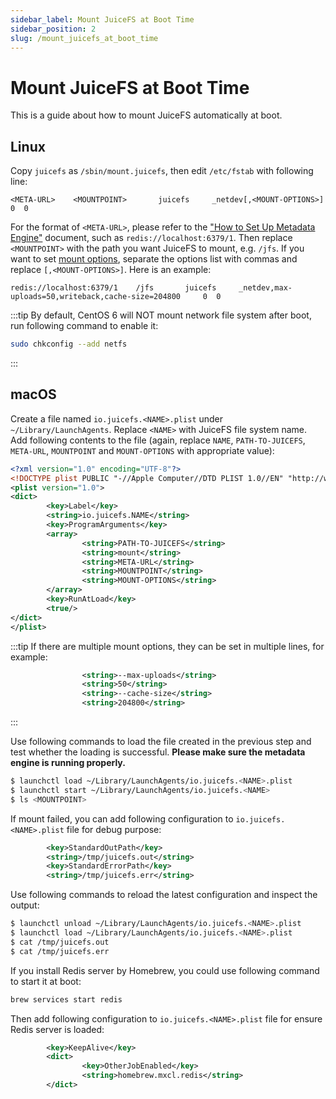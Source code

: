 ```yaml
---
sidebar_label: Mount JuiceFS at Boot Time
sidebar_position: 2
slug: /mount_juicefs_at_boot_time
---
```


# Mount JuiceFS at Boot Time

This is a guide about how to mount JuiceFS automatically at boot.

## Linux

Copy `juicefs` as `/sbin/mount.juicefs`, then edit `/etc/fstab` with following line:

```
<META-URL>    <MOUNTPOINT>       juicefs     _netdev[,<MOUNT-OPTIONS>]     0  0
```

For the format of `<META-URL>`, please refer to the ["How to Set Up Metadata Engine"](how_to_set_up_metadata_engine.md) document, such as `redis://localhost:6379/1`. Then replace `<MOUNTPOINT>` with the path you want JuiceFS to mount, e.g. `/jfs`. If you want to set [mount options](../reference/command_reference.md#juicefs-mount), separate the options list with commas and replace `[,<MOUNT-OPTIONS>]`. Here is an example:

```
redis://localhost:6379/1    /jfs       juicefs     _netdev,max-uploads=50,writeback,cache-size=204800     0  0
```

:::tip
By default, CentOS 6 will NOT mount network file system after boot, run following command to enable it:

```bash
sudo chkconfig --add netfs
```
:::

## macOS

Create a file named `io.juicefs.<NAME>.plist` under `~/Library/LaunchAgents`. Replace `<NAME>` with JuiceFS file system name. Add following contents to the file (again, replace `NAME`, `PATH-TO-JUICEFS`, `META-URL`, `MOUNTPOINT` and `MOUNT-OPTIONS` with appropriate value):

```xml title="io.juicefs.<NAME>.plist"
<?xml version="1.0" encoding="UTF-8"?>
<!DOCTYPE plist PUBLIC "-//Apple Computer//DTD PLIST 1.0//EN" "http://www.apple.com/DTDs/PropertyList-1.0.dtd">
<plist version="1.0">
<dict>
        <key>Label</key>
        <string>io.juicefs.NAME</string>
        <key>ProgramArguments</key>
        <array>
                <string>PATH-TO-JUICEFS</string>
                <string>mount</string>
                <string>META-URL</string>
                <string>MOUNTPOINT</string>
                <string>MOUNT-OPTIONS</string>
        </array>
        <key>RunAtLoad</key>
        <true/>
</dict>
</plist>
```

:::tip
If there are multiple mount options, they can be set in multiple lines, for example:

```xml
                <string>--max-uploads</string>
                <string>50</string>
                <string>--cache-size</string>
                <string>204800</string>
```
:::

Use following commands to load the file created in the previous step and test whether the loading is successful. **Please make sure the metadata engine is running properly.**

```bash
$ launchctl load ~/Library/LaunchAgents/io.juicefs.<NAME>.plist
$ launchctl start ~/Library/LaunchAgents/io.juicefs.<NAME>
$ ls <MOUNTPOINT>
```

If mount failed, you can add following configuration to `io.juicefs.<NAME>.plist` file for debug purpose:

```xml title="io.juicefs.<NAME>.plist"
        <key>StandardOutPath</key>
        <string>/tmp/juicefs.out</string>
        <key>StandardErrorPath</key>
        <string>/tmp/juicefs.err</string>
```

Use following commands to reload the latest configuration and inspect the output:

```bash
$ launchctl unload ~/Library/LaunchAgents/io.juicefs.<NAME>.plist
$ launchctl load ~/Library/LaunchAgents/io.juicefs.<NAME>.plist
$ cat /tmp/juicefs.out
$ cat /tmp/juicefs.err
```

If you install Redis server by Homebrew, you could use following command to start it at boot:

```bash
brew services start redis
```

Then add following configuration to `io.juicefs.<NAME>.plist` file for ensure Redis server is loaded:

```xml title="io.juicefs.<NAME>.plist"
        <key>KeepAlive</key>
        <dict>
                <key>OtherJobEnabled</key>
                <string>homebrew.mxcl.redis</string>
        </dict>
```
